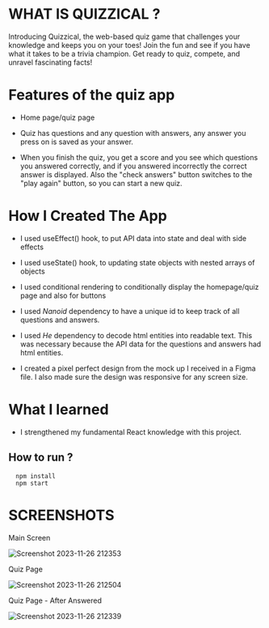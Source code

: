 # WHAT IS QUIZZICAL ?


Introducing Quizzical, the web-based quiz game that challenges your knowledge and keeps you on your toes! Join the fun and see if you have what it takes to be a trivia champion. Get ready to quiz, compete, and unravel fascinating facts! 


# Features of the quiz app


- Home page/quiz page


- Quiz has questions and any question with answers, any answer you press on is saved as your answer.


- When you finish the quiz, you get a score and you see which questions you answered correctly, and if you answered incorrectly the correct answer is displayed. Also the "check answers" button switches to the "play again" button, so you can start a new quiz.



# How I Created The App


- I used useEffect() hook, to put API data into state and deal with side effects


- I used useState() hook, to updating state objects with nested arrays of objects


- I used conditional rendering to conditionally display the homepage/quiz page and also for buttons


- I used *Nanoid* dependency to have a unique id to keep track of all questions and answers.


- I used *He* dependency to decode html entities into readable text. This was necessary because the API data for the questions and answers had html entities. 


- I created a pixel perfect design from the mock up I received in a Figma file. I also made sure the design was responsive for any screen size.




# What I learned


- I strengthened my fundamental React knowledge with this project.


## How to run ?
    

      npm install
      npm start



# SCREENSHOTS 


Main Screen 


![Screenshot 2023-11-26 212353](https://github.com/Sandhiya-S5303/ReactApp-Quzzical/assets/110396890/4fb3e3f1-7eb0-4927-855a-89336bc87876)





Quiz Page


![Screenshot 2023-11-26 212504](https://github.com/Sandhiya-S5303/ReactApp-Quzzical/assets/110396890/55c8c125-fe64-4fe9-a74b-a0e4eb0c3ef1)




Quiz Page - After Answered


![Screenshot 2023-11-26 212339](https://github.com/Sandhiya-S5303/ReactApp-Quzzical/assets/110396890/7e1f9712-40ca-4c36-a7f2-677451b2ad1c)



